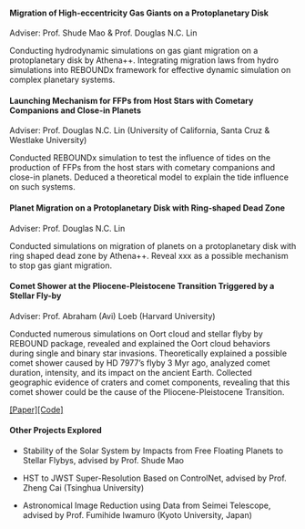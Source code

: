 #### <strong>Migration of High-eccentricity Gas Giants on a Protoplanetary Disk</strong>

Adviser: Prof. Shude Mao & Prof. Douglas N.C. Lin 

Conducting hydrodynamic simulations on gas giant migration on a protoplanetary disk by Athena++. Integrating migration laws from hydro simulations into REBOUNDx framework for effective dynamic simulation on complex planetary systems.



#### <strong>Launching Mechanism for FFPs from Host Stars with Cometary Companions and Close-in Planets</strong>

Adviser: Prof. Douglas N.C. Lin (University of California, Santa Cruz & Westlake University)

Conducted REBOUNDx simulation to test the influence of tides on the production of FFPs from the host stars with cometary companions and close-in planets. Deduced a theoretical model to explain the tide influence on such systems.



#### <strong>Planet Migration on a Protoplanetary Disk with Ring-shaped Dead Zone</strong>

Adviser: Prof. Douglas N.C. Lin

Conducted simulations on migration of planets on a protoplanetary disk with ring shaped dead zone by Athena++. Reveal xxx as a possible mechanism to stop gas giant migration.





#### <strong>Comet Shower at the Pliocene-Pleistocene Transition Triggered by a Stellar Fly-by</strong>

Adviser: Prof. Abraham (Avi) Loeb (Harvard University)

Conducted numerous simulations on Oort cloud and stellar flyby by REBOUND package, revealed and explained the Oort cloud behaviors during single and binary star invasions. Theoretically explained a possible comet shower caused by HD 7977’s flyby 3 Myr ago, analyzed comet duration, intensity, and its impact on the ancient Earth. Collected geographic evidence of craters and comet components, revealing that this comet shower could be the cause of the Pliocene-Pleistocene Transition.

[[Paper]](https://cloud.tsinghua.edu.cn/f/bc3ba14d1e7b420aae5e/)[[Code]](https://zenodo.org/records/15600997)




#### <strong>Other Projects Explored </strong>

- Stability of the Solar System by Impacts from Free Floating Planets to Stellar Flybys, advised by Prof. Shude Mao

- HST to JWST Super-Resolution Based on ControlNet, advised by Prof. Zheng Cai (Tsinghua University)

- Astronomical Image Reduction using Data from Seimei Telescope, advised by Prof. Fumihide Iwamuro (Kyoto University, Japan)

